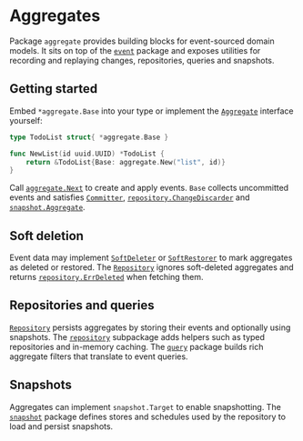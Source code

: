 # Aggregates

Package `aggregate` provides building blocks for event-sourced domain models.
It sits on top of the [`event`](../event) package and exposes utilities for
recording and replaying changes, repositories, queries and snapshots.

## Getting started

Embed `*aggregate.Base` into your type or implement the [`Aggregate`](./api.go)
interface yourself:

```go
type TodoList struct{ *aggregate.Base }

func NewList(id uuid.UUID) *TodoList {
    return &TodoList{Base: aggregate.New("list", id)}
}
```

Call [`aggregate.Next`](./base.go) to create and apply events. `Base` collects
uncommitted events and satisfies [`Committer`](./api.go),
[`repository.ChangeDiscarder`](./repository/retry.go) and
[`snapshot.Aggregate`](./snapshot).

## Soft deletion

Event data may implement [`SoftDeleter`](./api.go) or
[`SoftRestorer`](./api.go) to mark aggregates as deleted or restored. The
[`Repository`](./repository) ignores soft-deleted aggregates and returns
[`repository.ErrDeleted`](./repository/repository.go) when fetching them.

## Repositories and queries

[`Repository`](./repository.go) persists aggregates by storing their events and
optionally using snapshots. The [`repository`](./repository) subpackage adds
helpers such as typed repositories and in-memory caching. The
[`query`](./query) package builds rich aggregate filters that translate to event
queries.

## Snapshots

Aggregates can implement `snapshot.Target` to enable snapshotting. The
[`snapshot`](./snapshot) package defines stores and schedules used by the
repository to load and persist snapshots.
